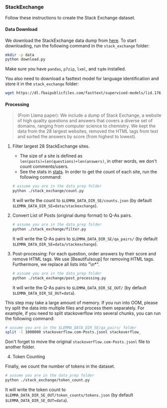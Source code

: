 ### StackExchange

Follow these instructions to create the Stack Exchange dataset.

#### Data Download

We download the StackExchange data dump from [here](https://archive.org/download/stackexchange). To start downloading,
run the following command in the `stack_exchange` folder:

```bash
mkdir -p data
python download.py
```

Make sure you have `pandas`, `p7zip`, `lxml`, and `tqdm` installed.

You also need to download a fasttext model for language identification and store it in the `stack_exchange` folder:

```bash
wget https://dl.fbaipublicfiles.com/fasttext/supervised-models/lid.176.bin -P data
```

#### Processing

> (From Llama paper): We include a dump of Stack Exchange, a website of high quality questions and answers that covers a
> diverse set of domains, ranging from computer science to chemistry. We kept the data from the 28 largest websites,
> removed the HTML tags from text and sorted the answers by score (from highest to lowest).

1) Filter largest 28 StackExchange sites.
    - The size of a site is defined as `len(posts)=len(questions)+len(answers)`, in other words, we don't count comments/users.
    - See the stats in [stats](data_stats/stackexchange.md).
    In order to get the count of each site, run the following command:

    ```bash
    # assume you are in the data_prep folder
    python ./stack_exchange/count.py
    ```
    It will write the count to `$LEMMA_DATA_DIR_SE/counts.json` (by default `$LEMMA_DATA_DIR_SE=data/stackexchange`).

2) Convert List of Posts (original dump format) to Q-As pairs.

    ```bash
    # assume you are in the data_prep folder
    python ./stack_exchange/filter.py
    ```
    It will write the Q-As pairs to `$LEMMA_DATA_DIR_SE/qa_pairs/` (by default `$LEMMA_DATA_DIR_SE=data/stackexchange`).

3) Post-processing: For each question, order answers by their score and remove HTML tags. We use [Beautifulsoup] for removing HTML tags. Furthermore, we replace all lists into "\n*".

      ```bash
      # assume you are in the data_prep folder
      python ./stack_exchange/post_processing.py 
      ```
      It will write the Q-As pairs to `$LEMMA_DATA_DIR_SE_OUT/` (by default `$LEMMA_DATA_DIR_SE_OUT=data`).
  
  This step may take a large amount of memory. If you run into OOM, please try split the data into multiple files and process them separately. For example, if you need to split stackoverflow into several chunks, you can run the following command:
  
  ```bash
  # assume you are in the $LEMMA_DATA_DIR_SE/qa_pairs/ folder
  split -l 1000000 stackoverflow.com-Posts.jsonl stackoverflow_
  ```

  Don't forget to move the original `stackoverflow.com-Posts.jsonl` file to another folder.

4) Token Counting

Finally, we count the number of tokens in the dataset.

```bash
# assume you are in the data_prep folder
python ./stack_exchange/token_count.py
```

It will write the token count to `$LEMMA_DATA_DIR_SE_OUT/token_counts/tokens.json` (by default `$LEMMA_DATA_DIR_SE_OUT=data`).
